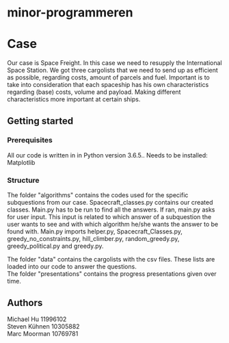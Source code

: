 # minor-programmeren

# Case

Our case is Space Freight. In this case we need to resupply the International Space Station. We got three cargolists that we need to send up as efficient as possible, regarding costs, amount of parcels and fuel. Important is to take into consideration that each spaceship has his own characteristics regarding (base) costs, volume and payload. Making different characteristics more important at certain ships. 

## Getting started

### Prerequisites
All our code is written in in Python version 3.6.5.. 
Needs to be installed: Matplotlib

### Structure  
The folder "algorithms" contains the codes used for the specific subquestions from our case. Spacecraft_classes.py contains our created classes. Main.py has to be run to find all the answers. If ran, main.py asks for user input. This input is related to which answer of a subquestion the user wants to see and with which algorithm he/she wants the answer to be found with. Main.py imports helper.py, Spacecraft_Classes.py, greedy_no_constraints.py, hill_climber.py, random_greedy.py, greedy_political.py and greedy.py.   

The folder "data" contains the cargolists with the csv files. These lists are loaded into our code to answer the questions.     
The folder "presentations" contains the progress presentations given over time.       

## Authors

Michael Hu 11996102  
Steven Kühnen 10305882   
Marc Moorman 10769781

